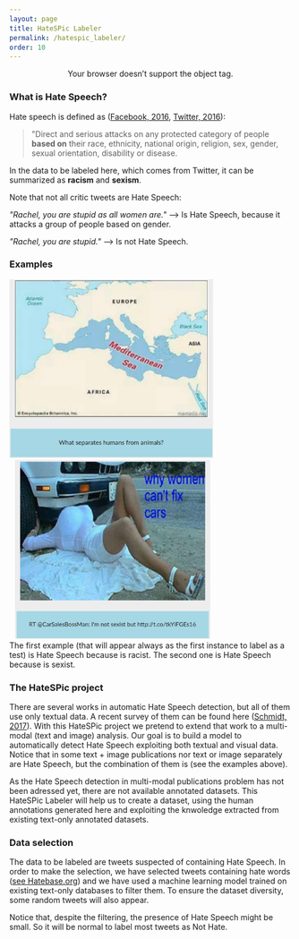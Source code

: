 ```yaml
---
layout: page
title: HateSPic Labeler
permalink: /hatespic_labeler/
order: 10
---
```


<center>
	<object data="https://pytorch.org/tutorials/beginner/data_loading_tutorial.html" width="600" height="700"> 
	    Your browser doesn’t support the object tag. 
	</object>
</center>

### What is Hate Speech?
Hate speech is defined as ([Facebook, 2016](https://www.facebook.com/notes/facebook-safety/controversial-harmful-and-hateful-speech-on-facebook/574430655911054/), [Twitter, 2016](https://help.twitter.com/en/rules-and-policies/hateful-conduct-policy)): 

> "Direct and serious attacks on any protected category of people **based on** their race, ethnicity, national origin, religion, sex, gender, sexual orientation, disability or disease.

In the data to be labeled here, which comes from Twitter, it can be summarized as **racism** and **sexism**.

Note that not all critic tweets are Hate Speech:

*"Rachel, you are stupid as all women are."*   -->  Is Hate Speech, because it attacks a group of people based on gender.

*"Rachel, you are stupid."*   -->  Is not Hate Speech.

### Examples

<div class="imgcap">
	<div style="display:inline-block">
		<img src="/assets/hatespic_labeler/hate_1.png" height = "320">
	</div>
	<div style="display:inline-block; margin-left: 10px;">
		<img src="/assets/hatespic_labeler/hate_2.png" height = "320">
	</div>
	<div class="thecap">
	The first example (that will appear always as the first instance to label as a test) is Hate Speech because is racist. The second one is Hate Speech because is sexist.
	</div>
</div>



### The HateSPic project
There are several works in automatic Hate Speech detection, but all of them use only textual data. A recent survey of them can be found here ([Schmidt, 2017](http://www.aclweb.org/anthology/W17-1101)). With this HateSPic project we pretend to extend that work to a multi-modal (text and image) analysis. Our goal is to build a model to automatically detect Hate Speech exploiting both textual and visual data.
Notice that in some text + image publications nor text or image separately are Hate Speech, but the combination of them is (see the examples above). 

As the Hate Speech detection in multi-modal publications problem has not been adressed yet, there are not available annotated datasets. This HateSPic Labeler will help us to create a dataset, using the human annotations generated here and exploiting the knwoledge extracted from existing text-only annotated datasets.

### Data selection
The data to be labeled are tweets suspected of containing Hate Speech. In order to make the selection, we have selected tweets containing hate words ([see Hatebase.org](https://www.hatebase.org/)) and we have used a machine learning model trained on existing text-only databases to filter them. To ensure the dataset diversity, some random tweets will also appear.

Notice that, despite the filtering, the presence of Hate Speech might be small. So it will be normal to label most tweets as Not Hate.
